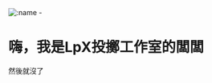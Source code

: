 <img src="https://count.getloli.com/get/@:name" alt=":name" />
- <h1>嗨，我是LpX投擲工作室的闆闆</h1>
然後就沒了

<!---
alicezuber/alicezuber is a ✨ special ✨ repository because its `README.md` (this file) appears on your GitHub profile.
You can click the Preview link to take a look at your changes.
--->
